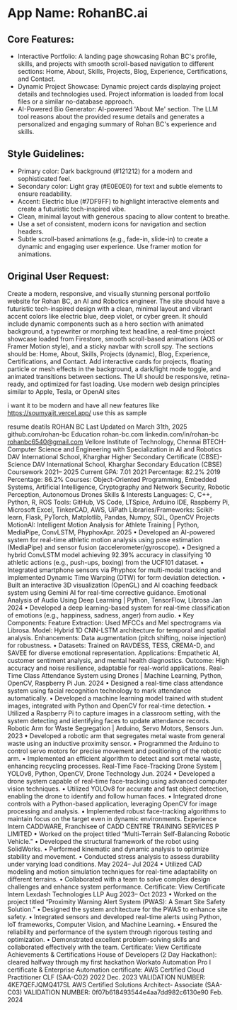 # **App Name**: RohanBC.ai

## Core Features:

- Interactive Portfolio: A landing page showcasing Rohan BC's profile, skills, and projects with smooth scroll-based navigation to different sections: Home, About, Skills, Projects, Blog, Experience, Certifications, and Contact.
- Dynamic Project Showcase: Dynamic project cards displaying project details and technologies used. Project information is loaded from local files or a similar no-database approach.
- AI-Powered Bio Generator: AI-powered 'About Me' section.  The LLM tool reasons about the provided resume details and generates a personalized and engaging summary of Rohan BC's experience and skills.

## Style Guidelines:

- Primary color: Dark background (#121212) for a modern and sophisticated feel.
- Secondary color: Light gray (#E0E0E0) for text and subtle elements to ensure readability.
- Accent: Electric blue (#7DF9FF) to highlight interactive elements and create a futuristic tech-inspired vibe.
- Clean, minimal layout with generous spacing to allow content to breathe.
- Use a set of consistent, modern icons for navigation and section headers.
- Subtle scroll-based animations (e.g., fade-in, slide-in) to create a dynamic and engaging user experience. Use framer motion for animations.

## Original User Request:
Create a modern, responsive, and visually stunning personal portfolio website for Rohan BC, an AI and Robotics engineer. The site should have a futuristic tech-inspired design with a clean, minimal layout and vibrant accent colors like electric blue, deep violet, or cyber green. It should include dynamic components such as a hero section with animated background, a typewriter or morphing text headline, a real-time project showcase loaded from Firestore, smooth scroll-based animations (AOS or Framer Motion style), and a sticky navbar with scroll spy. The sections should be: Home, About, Skills, Projects (dynamic), Blog, Experience, Certifications, and Contact. Add interactive cards for projects, floating particle or mesh effects in the background, a dark/light mode toggle, and animated transitions between sections. The UI should be responsive, retina-ready, and optimized for fast loading. Use modern web design principles similar to Apple, Tesla, or OpenAI sites

i want it to be modern and have all new features like 
https://soumyajit.vercel.app/
use this as sample 

resume deatils 
ROHAN BC
 Last Updated on March 31th, 2025
 github.com/rohan-bc 
Education
 rohan-bc.com 
linkedin.com/in/rohan-bc 
rohanbc6540@gmail.com
 Vellore Institute of Technology, Chennai
 BTECH- Computer Science and Engineering with Specialization in AI and Robotics
 DAV International School, Kharghar
 Higher Secondary Certificate (CBSE)- Science
 DAV International School, Kharghar
 Secondary Education (CBSE)
 Coursework
 2021– 2025
 Current GPA: 7.01
 2021
 Percentage: 82.2%
 2019
 Percentage: 86.2%
 Courses: Object-Oriented Programming, Embedded Systems, Artificial Intelligence, Cryptography and
 Network Security, Robotic Perception, Autonomous Drones
 Skills & Interests
 Languages: C, C++, Python, R, ROS
 Tools: GitHub, VS Code, LTSpice, Arduino IDE, Raspberry Pi, Microsoft Excel, TinkerCAD, AWS, UiPath
 Libraries/Frameworks: Scikit-learn, Flask, PyTorch, Matplotlib, Pandas, Numpy, SQL, OpenCV
 Projects
 MotionAI: Intelligent Motion Analysis for Athlete Training | Python, MediaPipe, ConvLSTM, PhyphoxApr. 2025
 • Developed an AI-powered system for real-time athletic motion analysis using pose estimation (MediaPipe) and
 sensor fusion (accelerometer/gyroscope).
 • Designed a hybrid ConvLSTM model achieving 92.39% accuracy in classifying 10 athletic actions (e.g., push-ups,
 boxing) from the UCF101 dataset.
 • Integrated smartphone sensors via Phyphox for multi-modal tracking and implemented Dynamic Time Warping
 (DTW) for form deviation detection.
 • Built an interactive 3D visualization (OpenGL) and AI coaching feedback system using Gemini AI for real-time
 corrective guidance.
 Emotional Analysis of Audio Using Deep Learning | Python, TensorFlow, Librosa
 Jan 2024
 • Developed a deep learning-based system for real-time classification of emotions (e.g., happiness, sadness, anger)
 from audio.
 • Key Components: Feature Extraction: Used MFCCs and Mel spectrograms via Librosa. Model: Hybrid 1D
 CNN-LSTM architecture for temporal and spatial analysis. Enhancements: Data augmentation (pitch shifting,
 noise injection) for robustness.
 • Datasets: Trained on RAVDESS, TESS, CREMA-D, and SAVEE for diverse emotional representation.
 Applications: Empathetic AI, customer sentiment analysis, and mental health diagnostics. Outcome: High
 accuracy and noise resilience, adaptable for real-world applications.
 Real-Time Class Attendance System using Drones | Machine Learning, Python, OpenCV, Raspberry Pi Jun. 2024
 • Designed a real-time class attendance system using facial recognition technology to mark attendance automatically.
 • Developed a machine learning model trained with student images, integrated with Python and OpenCV for
 real-time detection.
 • Utilized a Raspberry Pi to capture images in a classroom setting, with the system detecting and identifying faces to
 update attendance records.
 Robotic Arm for Waste Segregation | Arduino, Servo Motors, Sensors
 Jun. 2023
 • Developed a robotic arm that segregates metal waste from general waste using an inductive proximity sensor.
• Programmed the Arduino to control servo motors for precise movement and positioning of the robotic arm.
 • Implemented an efficient algorithm to detect and sort metal waste, enhancing recycling processes.
 Real-Time Face-Tracking Drone System | YOLOv8, Python, OpenCV, Drone Technology
 Jun. 2024
 • Developed a drone system capable of real-time face-tracking using advanced computer vision techniques.
 • Utilized YOLOv8 for accurate and fast object detection, enabling the drone to identify and follow human faces.
 • Integrated drone controls with a Python-based application, leveraging OpenCV for image processing and analysis.
 • Implemented robust face-tracking algorithms to maintain focus on the target even in dynamic environments.
 Experience
 Intern
 CADDWARE, Franchisee of CADD CENTRE TRAINING SERVICES P LIMITED
 • Worked on the project titled “Multi-Terrain Self-Balancing Robotic Vehicle.”
 • Developed the structural framework of the robot using SolidWorks.
 • Performed kinematic and dynamic analysis to optimize stability and movement.
 • Conducted stress analysis to assess durability under varying load conditions.
 May 2024– Jul 2024
 • Utilized CAD modeling and motion simulation techniques for real-time adaptability on different terrains.
 • Collaborated with a team to solve complex design challenges and enhance system performance.
 Certificate: View Certificate
 Intern
 Lexdash Technologies LLP
 Aug 2023– Oct 2023
 • Worked on the project titled “Proximity Warning Alert System (PWAS): A Smart Site Safety Solution.”
 • Designed the system architecture for the PWAS to enhance site safety.
 • Integrated sensors and developed real-time alerts using Python, IoT frameworks, Computer Vision, and Machine
 Learning.
 • Ensured the reliability and performance of the system through rigorous testing and optimization.
 • Demonstrated excellent problem-solving skills and collaborated effectively with the team.
 Certificate: View Certificate
 Achievements & Certifications
 House of Developers (2 Day Hackathon):
 cleared halfway through my first hackathon
 Workato Automation Pro I certificate & Enterprise Automation certificate:
 AWS Certified Cloud Practitioner CLF (SAA-C02)
 2022
 Dec. 2023
 VALIDATION NUMBER: 4KE7QEFJQMQ417SL
 AWS Certified Solutions Architect- Associate (SAA-C03)
 VALIDATION NUMBER: 0f07b618493544e4aa7dd982c6130e90
 Feb. 2024
  